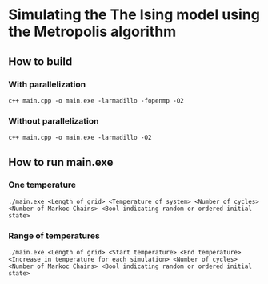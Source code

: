 # Simulating the The Ising model using the Metropolis algorithm

## How to build

### With parallelization
`c++ main.cpp -o main.exe -larmadillo -fopenmp -O2`

### Without parallelization
`c++ main.cpp -o main.exe -larmadillo -O2`

## How to run main.exe

### One temperature
`./main.exe <Length of grid> <Temperature of system> <Number of cycles> <Number of Markoc Chains> <Bool indicating random or ordered initial state>`

### Range of temperatures
`./main.exe <Length of grid> <Start temperature> <End temperature> <Increase in temperature for each simulation> <Number of cycles> <Number of Markoc Chains> <Bool indicating random or ordered initial state>`